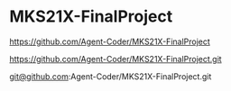 # MKS21X-FinalProject

https://github.com/Agent-Coder/MKS21X-FinalProject

https://github.com/Agent-Coder/MKS21X-FinalProject.git

git@github.com:Agent-Coder/MKS21X-FinalProject.git
